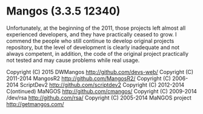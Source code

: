 # Mangos (3.3.5 12340)

Unfortunately, at the beginning of the 2011, those projects left almost all 
experienced developers, and they have practically ceased to grow. 
I commend the people who still continue to develop original projects repository, 
but the level of development is clearly inadequate and not always competent, 
in addition, the code of the original project practically not tested and 
may cause problems while real usage.

  Copyright (C) 2015 DWMangos                    <http://github.com/devs-web/>
  Copyright (C) 2011-2014 MangosR2               <http://github.com/MangosR2/>
  Copyright (C) 2006-2014 ScriptDev2             <http://github.com/scriptdev2>
  Copyright (C) 2012-2014 C(ontinued) MaNGOS     <http://github.com/cmangos/>
  Copyright (C) 2009-2014 /dev/rsa               <http://github.com/rsa/>
  Copyright (C) 2005-2014 MaNGOS project         <http://getmangos.com/>
